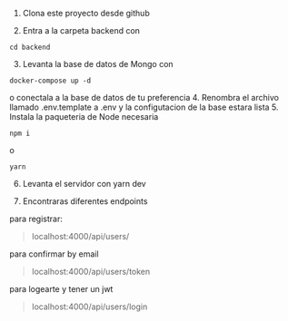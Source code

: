1. Clona este proyecto desde github

2. Entra a la carpeta backend con 
```
cd backend
```
3. Levanta la base de datos de Mongo con 
```
docker-compose up -d
```
o conectala a la base de datos de tu preferencia
4. Renombra el archivo llamado .env.template a .env y la configutacion de la base estara lista
5. Instala la paqueteria de Node necesaria
```
npm i 
```
o
```
yarn
```
6. Levanta el servidor con yarn dev

7. Encontraras diferentes endpoints 

para registrar:

> localhost:4000/api/users/

para confirmar by email

>localhost:4000/api/users/token

para logearte y tener un jwt

>localhost:4000/api/users/login


